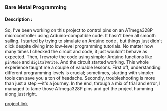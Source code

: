 ### Bare Metal Programming

#### Description :
So, I've been working on this project to control pins on an ATmega328P microcontroller using Arduino-compatible code. It hasn't been all smooth sailing. I started by trying to simulate an Arduino code , but things just didn't click despite diving into low-level programming tutorials. No matter how many times I checked the circuit and code, it just wouldn't behave as expected. Then, I rewrote the code using simpler Arduino functions like `pinMode` and `digitalWrite`. And the circuit started working. 
This whole experience taught me a couple of valuable lessons. First off, understanding different programming levels is crucial; sometimes, starting with simpler tools can save you a ton of headache. Secondly, troubleshooting is more than just a step —it's a journey. In the end, through a mix of trial and error, I managed to tame those ATmega328P pins and get the project humming along just right.


[project link](https://www.tinkercad.com/things/94Xp2KYeNz4-challenge-02?sharecode=IdeP1JEUeRS3mPeAoFYW5aTOnAZcdCgVm9iOAqV8rhU)
